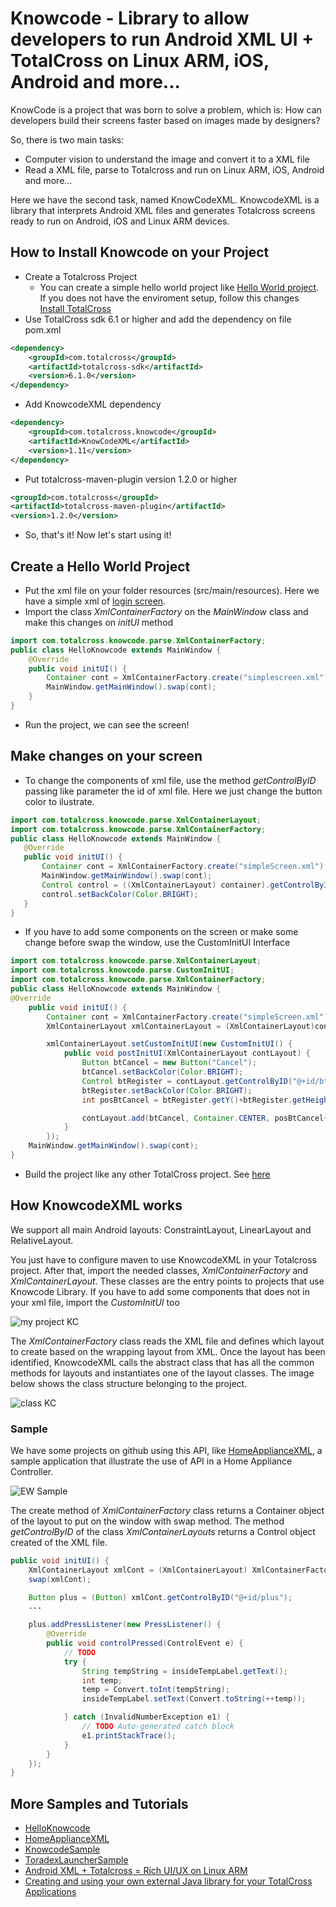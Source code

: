 # Knowcode - Library to allow developers to run Android XML UI + TotalCross on Linux ARM, iOS, Android and more...
KnowCode is a project that was born to solve a problem, which is: 
How can developers build their screens faster based on images made by designers?

So, there is two main tasks:
* Computer vision to understand the image and convert it to a XML file
* Read a XML file, parse to Totalcross and run on Linux ARM, iOS, Android and more...

Here we have the second task, named KnowCodeXML.
KnowcodeXML is a library that interprets Android XML files and generates Totalcross screens ready to run on Android, iOS and Linux ARM devices.

## How to Install Knowcode on your Project
* Create a Totalcross Project 
  * You can create a simple hello world project like [Hello World project](https://learn.totalcross.com/documentation/get-started/install#create-a-hello-world-project).
	If you does not have the enviroment setup, follow this changes [Install TotalCross](https://learn.totalcross.com/documentation/get-started/install#install-the-totalcross-plugin)
* Use TotalCross sdk 6.1 or higher and add the dependency on file pom.xml
```xml
<dependency>
    <groupId>com.totalcross</groupId>
    <artifactId>totalcross-sdk</artifactId>
    <version>6.1.0</version>
</dependency>
```

* Add KnowcodeXML dependency
```xml
<dependency>
    <groupId>com.totalcross.knowcode</groupId>
    <artifactId>KnowCodeXML</artifactId>
    <version>1.11</version>
</dependency>
```
* Put totalcross-maven-plugin version 1.2.0 or higher
```xml
<groupId>com.totalcross</groupId>
<artifactId>totalcross-maven-plugin</artifactId>
<version>1.2.0</version>
```
* So, that's it! Now let's start using it!

## Create a Hello World Project

* Put the xml file on your folder resources (src/main/resources). Here we have a simple xml of [login screen](https://github.com/TotalCross/HelloKnowcode/blob/master/src/main/resources/simpleScreen.xml).
* Import the class *XmlContainerFactory* on the *MainWindow* class and make this changes on *initUI* method
```java
import com.totalcross.knowcode.parse.XmlContainerFactory;
public class HelloKnowcode extends MainWindow {
    @Override
    public void initUI() {
        Container cont = XmlContainerFactory.create("simplescreen.xml");
        MainWindow.getMainWindow().swap(cont);
    }
}
 ```
 * Run the project, we can see the screen! 

## Make changes on your screen

 * To change the components of xml file, use the method *getControlByID* passing like parameter the id of xml file. Here we just change the button color to ilustrate.
 ```java
import com.totalcross.knowcode.parse.XmlContainerLayout;
import com.totalcross.knowcode.parse.XmlContainerFactory;
public class HelloKnowcode extends MainWindow {
	@Override
	public void initUI() {
		Container cont = XmlContainerFactory.create("simpleScreen.xml");
		MainWindow.getMainWindow().swap(cont);
		Control control = ((XmlContainerLayout) container).getControlByID("@+id/btRegister");
		control.setBackColor(Color.BRIGHT);
	}
}
```

 * If you have to add some components on the screen or make some change before swap the window, use the CustomInitUI Interface
```java
import com.totalcross.knowcode.parse.XmlContainerLayout;
import com.totalcross.knowcode.parse.CustomInitUI;
import com.totalcross.knowcode.parse.XmlContainerFactory;
public class HelloKnowcode extends MainWindow {
@Override
	public void initUI() {
		Container cont = XmlContainerFactory.create("simpleScreen.xml");
		XmlContainerLayout xmlContainerLayout = (XmlContainerLayout)cont;

		xmlContainerLayout.setCustomInitUI(new CustomInitUI() {
			public void postInitUI(XmlContainerLayout contLayout) {
				Button btCancel = new Button("Cancel");
				btCancel.setBackColor(Color.BRIGHT);
				Control btRegister = contLayout.getControlByID("@+id/btRegister");
				btRegister.setBackColor(Color.BRIGHT);
				int posBtCancel = btRegister.getY()+btRegister.getHeight();

				contLayout.add(btCancel, Container.CENTER, posBtCancel+2, Container.PARENTSIZE, Container.PREFERRED);
			}
		});
	MainWindow.getMainWindow().swap(cont);
}
```
* Build the project like any other TotalCross project. See [here](https://learn.totalcross.com/documentation/get-started/install#package-your-application)
  
## How KnowcodeXML works
We support all main Android layouts: ConstraintLayout, LinearLayout and RelativeLayout.

You just have to configure maven to use KnowcodeXML in your Totalcross project. After that, import the needed classes, *XmlContainerFactory* and *XmlContainerLayout*. These classes are the entry points to projects that use Knowcode Library. If you have to add some components that does not in your xml file, import the *CustomInitUI* too

![my project KC](https://imgur.com/fW7kgeC.png)

The *XmlContainerFactory* class reads the XML file and defines which layout to create based on the wrapping layout from XML. Once the layout has been identified, KnowcodeXML calls the abstract class that has all the common methods for layouts and instantiates one of the layout classes. The image below shows the class structure belonging to the project.

![class KC](https://imgur.com/oV08WZO.png)
### Sample
We have some projects on github using this API, like [HomeApplianceXML](https://github.com/TotalCross/HomeApplianceXML), a sample application that illustrate the use of API in a Home Appliance Controller.

![EW Sample](https://imgur.com/jkBlar1.png)

The create method of *XmlContainerFactory* class returns a Container object of the layout to put on the window with swap method.
The method *getControlByID* of the class *XmlContainerLayouts* returns a Control object created of the XML file.
```java
public void initUI() {
    XmlContainerLayout xmlCont = (XmlContainerLayout) XmlContainerFactory.create("xml/homeApplianceXML2.xml");
    swap(xmlCont);

    Button plus = (Button) xmlCont.getControlByID("@+id/plus");
    ...

    plus.addPressListener(new PressListener() {
        @Override
        public void controlPressed(ControlEvent e) {
            // TODO
            try {
                String tempString = insideTempLabel.getText();
                int temp;
                temp = Convert.toInt(tempString);
                insideTempLabel.setText(Convert.toString(++temp));

            } catch (InvalidNumberException e1) {
                // TODO Auto-generated catch block
                e1.printStackTrace();
            }
        }
    });
}
```
## More Samples and Tutorials

* [HelloKnowcode](https://github.com/TotalCross/HelloKnowcode)
* [HomeApplianceXML](https://github.com/TotalCross/HomeApplianceXML)
* [KnowcodeSample](https://github.com/TotalCross/KnowcodeSample)
* [ToradexLauncherSample](https://github.com/TotalCross/ToradexLauncherSample)
* [Android XML + Totalcross = Rich UI/UX on Linux ARM](https://www.youtube.com/watch?v=7o3p14wQPsE)
* [Creating and using your own external Java library for your TotalCross Applications](https://www.youtube.com/watch?v=Cq5yEPTmZWI)






